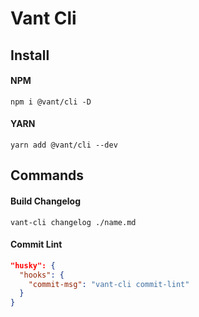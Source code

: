 # Vant Cli

## Install

#### NPM

```shell
npm i @vant/cli -D
```

#### YARN

```shell
yarn add @vant/cli --dev
```

## Commands

#### Build Changelog

```shell
vant-cli changelog ./name.md
```

#### Commit Lint

```json
"husky": {
  "hooks": {
    "commit-msg": "vant-cli commit-lint"
  }
}
```
